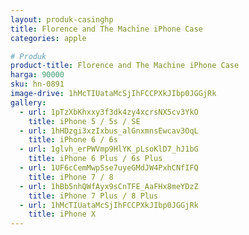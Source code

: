 ```yaml
---
layout: produk-casinghp
title: Florence and The Machine iPhone Case
categories: apple

# Produk
product-title: Florence and The Machine iPhone Case
harga: 90000
sku: hn-0891
image-drive: 1hMcTIUataMcSjIhFCCPXkJIbp0JGGjRk
gallery:
  - url: 1pTzXbKhxxy3f3dk4zy4xcrsNX5cv3YkO
    title: iPhone 5 / 5s / SE
  - url: 1hHDzgi3xzIxbus_alGnxmnsEwcav3OqL
    title: iPhone 6 / 6s
  - url: 1glvh_erPWVmp9HlYK_pLsoKlD7_hJ1bG
    title: iPhone 6 Plus / 6s Plus
  - url: 1UF6cCemMwpSse7uyeGMdJW4PxhCNfIFQ
    title: iPhone 7 / 8
  - url: 1hBb5nhQWfAyx9sCnTFE_AaFHx8meYDzZ
    title: iPhone 7 Plus / 8 Plus
  - url: 1hMcTIUataMcSjIhFCCPXkJIbp0JGGjRk
    title: iPhone X
---
```

